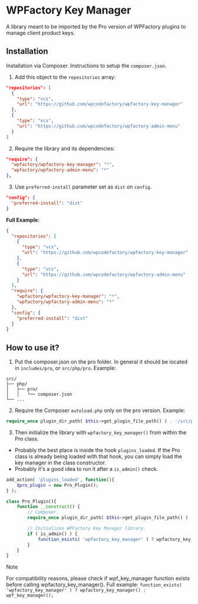 # WPFactory Key Manager

A library meant to be imported by the Pro version of WPFactory plugins to manage client product keys.

## Installation

Installation via Composer. Instructions to setup the `composer.json`.

1. Add this object to the `repositories` array:

```json
"repositories": [
  {
    "type": "vcs",
    "url": "https://github.com/wpcodefactory/wpfactory-key-manager"
  },
  {
    "type": "vcs",
    "url": "https://github.com/wpcodefactory/wpfactory-admin-menu"
  }
]
```

2. Require the library and its dependencies:

```json
"require": {
  "wpfactory/wpfactory-key-manager": "*",
  "wpfactory/wpfactory-admin-menu": "*"
},
```

3. Use `preferred-install` parameter set as `dist` on `config`.

```json
"config": {
  "preferred-install": "dist"
}
```

**Full Example:**

```json
{
  "repositories": [
    {
      "type": "vcs",
      "url": "https://github.com/wpcodefactory/wpfactory-key-manager"
    },
    {
      "type": "vcs",
      "url": "https://github.com/wpcodefactory/wpfactory-admin-menu"
    }
  ],
  "require": {
    "wpfactory/wpfactory-key-manager": "*",
    "wpfactory/wpfactory-admin-menu": "*"
  },
  "config": {
    "preferred-install": "dist"
  }
}
```

## How to use it?
1. Put the composer.json on the pro folder. In general it should be located in `includes/pro`, or `src/php/pro`. Example:
```
src/
├── php/
│   ├── pro/    
│   │   └── composer.json
└── ...
```

2. Require the Composer `autoload.php` only on the pro version. Example:
```php
require_once plugin_dir_path( $this->get_plugin_file_path() ) . '/src/php/pro/vendor/autoload.php';
```

3. Then initialize the library with `wpfactory_key_manager()` from within the Pro class.
- Probably the best place is inside the hook `plugins_loaded`. If the Pro class is already being loaded with that hook, you can simply load the key manager in the class constructor.
- Probably it's a good idea to run it after a `is_admin()` check.

```php
add_action( 'plugins_loaded', function(){
    $pro_plugin = new Pro_Plugin();
} );
```

```php
class Pro_Plugin(){
    function __construct() {
        // Composer.
        require_once plugin_dir_path( $this->get_plugin_file_path() ) . '/src/php/pro/vendor/autoload.php';

        // Initializes WPFactory Key Manager library.
        if ( is_admin() ) {
            function_exists( 'wpfactory_key_manager' ) ? wpfactory_key_manager() : wpf_key_manager();
        }
    }
}
```

> [!NOTE]  
> For compatibility reasons, please check if wpf_key_manager function exists before calling wpfactory_key_manager(). Full example: `function_exists( 'wpfactory_key_manager' ) ? wpfactory_key_manager() : wpf_key_manager();`

